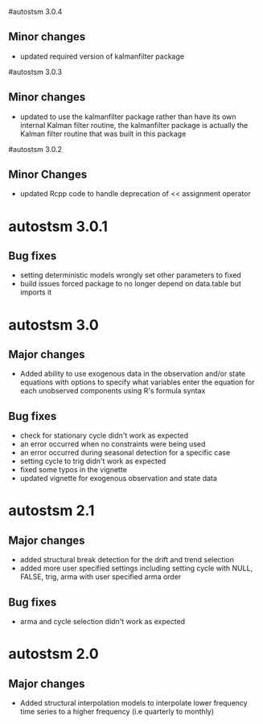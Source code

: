 #autostsm 3.0.4

## Minor changes

* updated required version of kalmanfilter package

#autostsm 3.0.3

## Minor changes

* updated to use the kalmanfilter package rather than have its own internal Kalman filter routine, 
the kalmanfilter package is actually the Kalman filter routine that was built in this package

#autostsm 3.0.2

## Minor Changes

* updated Rcpp code to handle deprecation of << assignment operator

# autostsm 3.0.1

## Bug fixes

* setting deterministic models wrongly set other parameters to fixed
* build issues forced package to no longer depend on data.table but imports it

# autostsm 3.0

## Major changes

* Added ability to use exogenous data in the observation and/or state equations with options to specify what variables enter the equation for each unobserved components using R's formula syntax

## Bug fixes

* check for stationary cycle didn't work as expected
* an error occurred when no constraints were being used
* an error occurred during seasonal detection for a specific case
* setting cycle to trig didn't work as expected
* fixed some typos in the vignette
* updated vignette for exogenous observation and state data

# autostsm 2.1

## Major changes

* added structural break detection for the drift and trend selection
* added more user specified settings including setting cycle with NULL, FALSE, trig, arma with user specified arma order

## Bug fixes

* arma and cycle selection didn't work as expected

# autostsm 2.0

## Major changes

* Added structural interpolation models to interpolate lower frequency time series to a higher frequency (i.e quarterly to monthly)
